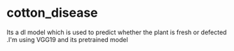 # cotton_disease
Its a dl model which is used to predict whether the plant is fresh or defected .I'm using VGG19 and its pretrained model 
